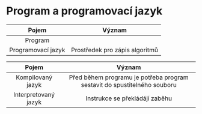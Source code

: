 # Program a programovací jazyk
|Pojem| Význam|
|:--:|:--:|
| Program | |
| Programovací jazyk | Prostředek pro zápis algoritmů |

|Pojem| Význam|
|:--:|:--:|
| Kompilovaný jazyk | Před během programu je potřeba program sestavit do spustitelného souboru |
| Interpretovaný jazyk| Instrukce se překládájí zaběhu|